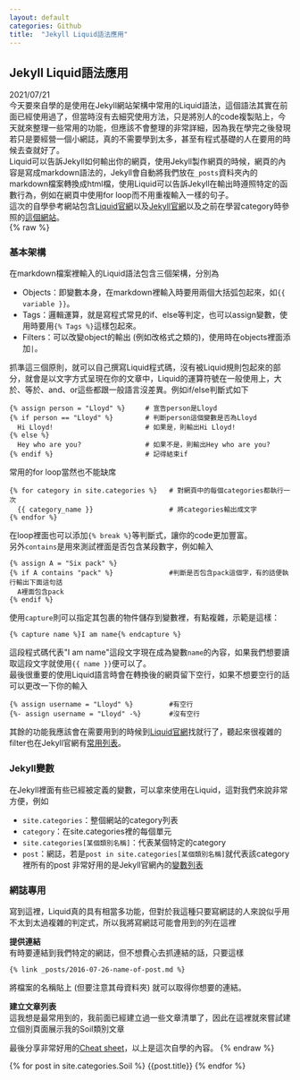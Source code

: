 ```yaml
---
layout: default
categories: Github
title:  "Jekyll Liquid語法應用"
---
```

## Jekyll Liquid語法應用  
2021/07/21  
今天要來自學的是使用在Jekyll網站架構中常用的Liquid語法，這個語法其實在前面已經使用過了，但當時沒有去細究使用方法，只是將別人的code複製貼上，今天就來整理一些常用的功能，但應該不會整理的非常詳細，因為我在學完之後發現若只是要經營一個小網誌，真的不需要學到太多，甚至有程式基礎的人在要用的時候去查就好了。  
Liquid可以告訴Jekyll如何輸出你的網頁，使用Jekyll製作網頁的時候，網頁的內容是寫成markdown語法的，Jekyll會自動將我們放在`_posts`資料夾內的markdown檔案轉換成html檔，使用Liquid可以告訴Jekyll在輸出時遵照特定的函數行為，例如在網頁中使用for loop而不用重複輸入一樣的句子。  
這次的自學參考網站包含<a href="https://shopify.github.io/liquid/" target="_blank">Liquid官網</a>以及<a href="https://jekyllrb.com/docs/liquid/" target="_blank">Jekyll官網</a>以及之前在學習category時參照的<a href="https://blog.webjeda.com/jekyll-categories/" target="_blank">這個網站</a>。  
{% raw %}
### 基本架構  
在markdown檔案裡輸入的Liquid語法包含三個架構，分別為
- Objects：即變數本身，在markdown裡輸入時要用兩個大括弧包起來，如`{{ variable }}`。
- Tags：邏輯運算，就是寫程式常見的if、else等判定，也可以assign變數，使用時要用`{% Tags %}`這樣包起來。
- Filters：可以改變object的輸出 (例如改格式之類的)，使用時在objects裡面添加`|`。
  
抓準這三個原則，就可以自己撰寫Liquid程式碼，沒有被Liquid規則包起來的部分，就會是以文字方式呈現在你的文章中，Liquid的運算符號在一般使用上，大於、等於、and、or這些都跟一般語言沒差異。例如if/else判斷式如下  
```
{% assign person = "Lloyd" %}     # 宣告person是Lloyd
{% if person == "Lloyd" %}        # 判斷person這個變數是否為Lloyd
  Hi Lloyd!                       # 如果是，則輸出Hi Lloyd!
{% else %}                        
  Hey who are you?                # 如果不是，則輸出Hey who are you?
{% endif %}                       # 記得結束if
```
常用的for loop當然也不能缺席  
```
{% for category in site.categories %}   # 對網頁中的每個categories都執行一次
  {{ category_name }}                   # 將categories輸出成文字
{% endfor %}
```
在loop裡面也可以添加`{% break %}`等判斷式，讓你的code更加豐富。  
另外`contains`是用來測試裡面是否包含某段數字，例如輸入
```  
{% assign A = "Six pack" %}
{% if A contains "pack" %}              #判斷是否包含pack這個字，有的話便執行輸出下面這句話
  A裡面包含pack
{% endif %}
```
使用`capture`則可以指定其包裹的物件儲存到變數裡，有點複雜，示範是這樣：
```
{% capture name %}I am name{% endcapture %}
```
這段程式碼代表"I am name"這段文字現在成為變數`name`的內容，如果我們想要讀取這段文字就使用`{{ name }}`便可以了。  
最後很重要的使用Liquid語言時會在轉換後的網頁留下空行，如果不想要空行的話可以更改一下你的輸入
```
{% assign username = "Lloyd" %}         #有空行
{%- assign username = "Lloyd" -%}       #沒有空行
```  
其餘的功能我應該會在需要用到的時候到<a href="https://shopify.github.io/liquid/" target="_blank">Liquid官網</a>找就行了，聽起來很複雜的filter也在Jekyll官網有<a href="https://jekyllrb.com/docs/liquid/filters/" target="_blank">常用列表</a>。    
  
### Jekyll變數  
在Jekyll裡面有些已經被定義的變數，可以拿來使用在Liquid，這對我們來說非常方便，例如
- `site.categories`：整個網站的category列表
- `category`：在site.categories裡的每個單元
- `site.categories[某個類別名稱]`：代表某個特定的category
- `post`：網誌，若是`post in site.categories[某個類別名稱]`就代表該category裡所有的post
非常好用的是Jekyll官網內的<a href="https://jekyllrb.com/docs/variables/#page-variables" target="_blank">變數列表</a>

### 網誌專用  
寫到這裡，Liquid真的具有相當多功能，但對於我這種只要寫網誌的人來說似乎用不太到太過複雜的判定式，所以我將寫網誌可能會用到的列在這裡  
  
**提供連結**  
有時要連結到我們特定的網誌，但不想費心去抓連結的話，只要這樣
```
{% link _posts/2016-07-26-name-of-post.md %}
```
將檔案的名稱貼上 (但要注意其母資料夾) 就可以取得你想要的連結。  
  
**建立文章列表**  
這我想是最常用到的，我前面已經建立過一些文章清單了，因此在這裡就來嘗試建立個別頁面展示我的Soil類別文章



最後分享非常好用的<a href="https://www.shopify.com/partners/shopify-cheat-sheet" target="_blank">Cheat sheet</a>，以上是這次自學的內容。
{% endraw %}


{% for post in site.categories.Soil %}
  {{post.title}}
{% endfor %}

